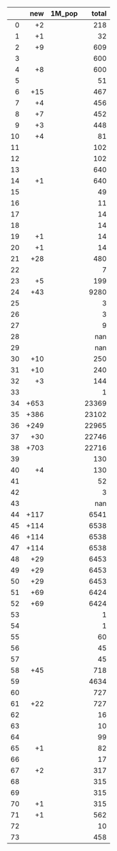 |    |   new | 1M_pop   |   total |
|---:|------:|:---------|--------:|
|  0 |    +2 |          |     218 |
|  1 |    +1 |          |      32 |
|  2 |    +9 |          |     609 |
|  3 |       |          |     600 |
|  4 |    +8 |          |     600 |
|  5 |       |          |      51 |
|  6 |   +15 |          |     467 |
|  7 |    +4 |          |     456 |
|  8 |    +7 |          |     452 |
|  9 |    +3 |          |     448 |
| 10 |    +4 |          |      81 |
| 11 |       |          |     102 |
| 12 |       |          |     102 |
| 13 |       |          |     640 |
| 14 |    +1 |          |     640 |
| 15 |       |          |      49 |
| 16 |       |          |      11 |
| 17 |       |          |      14 |
| 18 |       |          |      14 |
| 19 |    +1 |          |      14 |
| 20 |    +1 |          |      14 |
| 21 |   +28 |          |     480 |
| 22 |       |          |       7 |
| 23 |    +5 |          |     199 |
| 24 |   +43 |          |    9280 |
| 25 |       |          |       3 |
| 26 |       |          |       3 |
| 27 |       |          |       9 |
| 28 |       |          |     nan |
| 29 |       |          |     nan |
| 30 |   +10 |          |     250 |
| 31 |   +10 |          |     240 |
| 32 |    +3 |          |     144 |
| 33 |       |          |       1 |
| 34 |  +653 |          |   23369 |
| 35 |  +386 |          |   23102 |
| 36 |  +249 |          |   22965 |
| 37 |   +30 |          |   22746 |
| 38 |  +703 |          |   22716 |
| 39 |       |          |     130 |
| 40 |    +4 |          |     130 |
| 41 |       |          |      52 |
| 42 |       |          |       3 |
| 43 |       |          |     nan |
| 44 |  +117 |          |    6541 |
| 45 |  +114 |          |    6538 |
| 46 |  +114 |          |    6538 |
| 47 |  +114 |          |    6538 |
| 48 |   +29 |          |    6453 |
| 49 |   +29 |          |    6453 |
| 50 |   +29 |          |    6453 |
| 51 |   +69 |          |    6424 |
| 52 |   +69 |          |    6424 |
| 53 |       |          |       1 |
| 54 |       |          |       1 |
| 55 |       |          |      60 |
| 56 |       |          |      45 |
| 57 |       |          |      45 |
| 58 |   +45 |          |     718 |
| 59 |       |          |    4634 |
| 60 |       |          |     727 |
| 61 |   +22 |          |     727 |
| 62 |       |          |      16 |
| 63 |       |          |      10 |
| 64 |       |          |      99 |
| 65 |    +1 |          |      82 |
| 66 |       |          |      17 |
| 67 |    +2 |          |     317 |
| 68 |       |          |     315 |
| 69 |       |          |     315 |
| 70 |    +1 |          |     315 |
| 71 |    +1 |          |     562 |
| 72 |       |          |      10 |
| 73 |       |          |     458 |